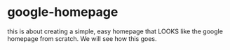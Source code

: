 # google-homepage


this is about creating a simple, easy homepage that LOOKS like the google homepage from scratch.
We will see how this goes.